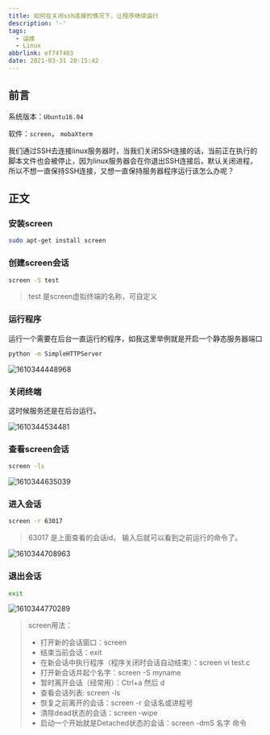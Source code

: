 ```yaml
---
title: 如何在关闭ssh连接的情况下，让程序继续运行
description: '-'
tags:
  - 运维
  - Linux
abbrlink: ef747403
date: 2021-03-31 20:15:42
---
```




## 前言

系统版本：`Ubuntu16.04`

软件：`screen`， `mobaXterm`

我们通过SSH去连接linux服务器时，当我们关闭SSH连接的话，当前正在执行的脚本文件也会被停止，因为linux服务器会在你退出SSH连接后，默认关闭进程，所以不想一直保持SSH连接，又想一直保持服务器程序运行该怎么办呢？



## 正文

### 安装screen

```bash
sudo apt-get install screen 
```

### 创建screen会话

```bash
screen -S test
```

> test 是screen虚拟终端的名称，可自定义

### 运行程序

运行一个需要在后台一直运行的程序，如我这里举例就是开启一个静态服务器端口

```bash
python -m SimpleHTTPServer
```

![1610344448968](http://blog.cdn.ionluo.cn/blog/1610344448968.png)

### 关闭终端

这时候服务还是在后台运行。

![1610344534481](http://blog.cdn.ionluo.cn/blog/1610344534481.png)

### 查看screen会话

```bash
screen -ls
```

![1610344635039](http://blog.cdn.ionluo.cn/blog/1610344635039.png)

### 进入会话

```bash
screen -r 63017
```

> 63017 是上面查看的会话id， 输入后就可以看到之前运行的命令了。

![1610344708963](http://blog.cdn.ionluo.cn/blog/1610344708963.png)

### 退出会话

```bash
exit
```

![1610344770289](http://blog.cdn.ionluo.cn/blog/1610344770289.png)





> screen用法：
>
> - 打开新的会话窗口：screen
> - 结束当前会话：exit
> - 在新会话中执行程序（程序关闭时会话自动结束）：screen vi test.c
> - 打开新会话并起个名字：screen -S myname
> - 暂时离开会话（经常用）：Ctrl+a 然后 d
> - 查看会话列表: screen -ls
> - 恢复之前离开的会话：screen -r 会话名或进程号
> - 清除dead状态的会话：screen -wipe
> - 启动一个开始就是Detached状态的会话：screen -dmS 名字 命令

